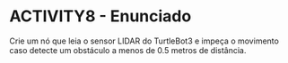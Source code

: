 # ACTIVITY8 - Enunciado

Crie um nó que leia o sensor LIDAR do TurtleBot3 e impeça o movimento caso detecte um obstáculo a menos de 0.5 metros de distância.
